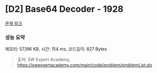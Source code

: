# [D2] Base64 Decoder - 1928 

[문제 링크](https://swexpertacademy.com/main/code/problem/problemDetail.do?contestProbId=AV5PR4DKAG0DFAUq) 

### 성능 요약

메모리: 57,196 KB, 시간: 154 ms, 코드길이: 827 Bytes



> 출처: SW Expert Academy, https://swexpertacademy.com/main/code/problem/problemList.do